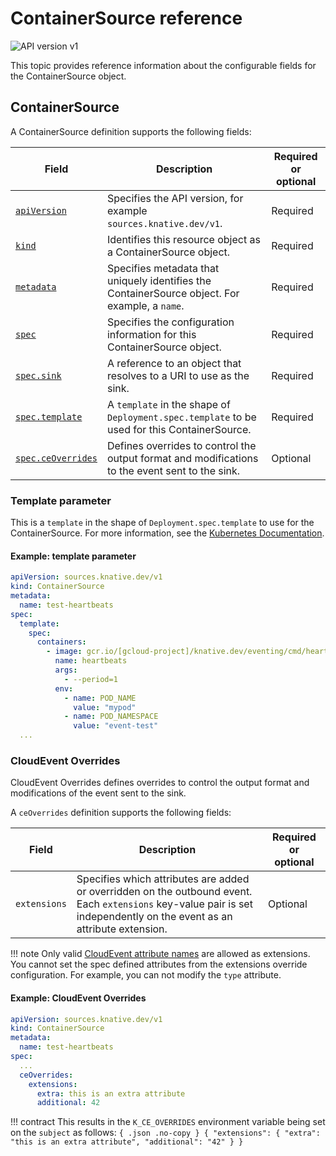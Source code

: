 # ContainerSource reference

![API version v1](https://img.shields.io/badge/API_Version-v1-red?style=flat-square)

This topic provides reference information about the configurable fields for the
ContainerSource object.


## ContainerSource

A ContainerSource definition supports the following fields:

| Field | Description | Required or optional |
|-------|-------------|----------------------|
| [`apiVersion`][kubernetes-overview] | Specifies the API version, for example `sources.knative.dev/v1`. | Required |
| [`kind`][kubernetes-overview] | Identifies this resource object as a ContainerSource object. | Required |
| [`metadata`][kubernetes-overview] | Specifies metadata that uniquely identifies the ContainerSource object. For example, a `name`. | Required |
| [`spec`][kubernetes-overview] | Specifies the configuration information for this ContainerSource object. | Required |
| [`spec.sink`](../../sinks/README.md#sink-as-a-parameter) | A reference to an object that resolves to a URI to use as the sink. | Required |
| [`spec.template`](#template-parameter) | A `template` in the shape of `Deployment.spec.template` to be used for this ContainerSource. | Required |
| [`spec.ceOverrides`](#cloudevent-overrides) | Defines overrides to control the output format and modifications to the event sent to the sink. | Optional |


### Template parameter

This is a `template` in the shape of `Deployment.spec.template` to use for the ContainerSource.
For more information, see the [Kubernetes Documentation](https://kubernetes.io/docs/concepts/workloads/controllers/deployment/).

<!-- not sure what the required and optional fields are for this. -->

#### Example: template parameter

```yaml
apiVersion: sources.knative.dev/v1
kind: ContainerSource
metadata:
  name: test-heartbeats
spec:
  template:
    spec:
      containers:
        - image: gcr.io/[gcloud-project]/knative.dev/eventing/cmd/heartbeats
          name: heartbeats
          args:
            - --period=1
          env:
            - name: POD_NAME
              value: "mypod"
            - name: POD_NAMESPACE
              value: "event-test"
  ...
```


### CloudEvent Overrides

CloudEvent Overrides defines overrides to control the output format and
modifications of the event sent to the sink.

A `ceOverrides` definition supports the following fields:

| Field | Description | Required or optional |
|-------|-------------|----------------------|
| `extensions` | Specifies which attributes are added or overridden on the outbound event. Each `extensions` key-value pair is set independently on the event as an attribute extension. | Optional  |

!!! note
    Only valid [CloudEvent attribute names][cloudevents-attribute-naming]
    are allowed as extensions. You cannot set the spec defined attributes from
    the extensions override configuration. For example, you can not modify the
    `type` attribute.

#### Example: CloudEvent Overrides

```yaml
apiVersion: sources.knative.dev/v1
kind: ContainerSource
metadata:
  name: test-heartbeats
spec:
  ...
  ceOverrides:
    extensions:
      extra: this is an extra attribute
      additional: 42
```

!!! contract
    This results in the `K_CE_OVERRIDES` environment variable being set on the
    `subject` as follows: <!-- unsure about this -->
    ```{ .json .no-copy }
    { "extensions": { "extra": "this is an extra attribute", "additional": "42" } }
    ```

[kubernetes-overview]:
  https://kubernetes.io/docs/concepts/overview/working-with-objects/kubernetes-objects/#required-fields
[cloudevents-attribute-naming]:
  https://github.com/cloudevents/spec/blob/v1.0.1/spec.md#attribute-naming-convention
